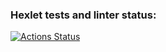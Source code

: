 ### Hexlet tests and linter status:
[![Actions Status](https://github.com/oshusha/frontend-project-44/workflows/hexlet-check/badge.svg)](https://github.com/oshusha/frontend-project-44/actions)
